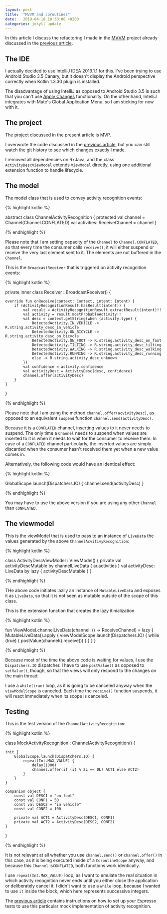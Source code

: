 ```yaml
---
layout: post
title:  "MVVM and coroutines"
date:   2019-04-18 10:30:00 +0200
categories: jekyll update
---
```


In this article I discuss the refactoring I made in the [MVVM][mvvm-project] project already discussed in the [previous article][mvvm-article].

## The IDE

I actually decided to use IntelliJ IDEA 2019.1.1 for this. I've been trying to use Android Studio 3.5 Canary, but it doesn't display the Android perspective correctly when Kotlin 1.3.30 plugin is installed.

The disadvantage of using IntelliJ as opposed to Android Studio 3.5 is such that you can't use [Apply Changes][apply-changes] functionality. On the other hand, IntelliJ integrates with Mate's Global Application Menu, so I am sticking for now with it.

## The project

The project discussed in the present article is [MVP][mvvm-project].

I overwrote the code discussed in the [previous article][mvvm-article], but you can still watch the git history to see which changes exactly I made.

I removed all dependencies on RxJava, and the class `ActivityDescViewModel` extends `ViewModel` directly, using one additional extension function to handle lifecycle.

## The model

The model class that is used to convey activity recognition events:

{% highlight kotlin %}

abstract class ChannelActivityRecognition {
    protected val channel = Channel<ActivityDesc>(Channel.CONFLATED)
    val activities: ReceiveChannel<ActivityDesc> = channel
}

{% endhighlight %}

Please note that I am setting capacity of the `Channel` to `Channel.CONFLATED`, so that every time the consumer calls `receive()`, it will either suspend or receive the very last element sent to it. The elements are not buffered in the `Channel`.

This is the `BroadcastReceiver` that is triggered on activity recognition events:

{% highlight kotlin %}

private inner class Receiver : BroadcastReceiver() {

    override fun onReceive(context: Context, intent: Intent) {
        if (ActivityRecognitionResult.hasResult(intent)) {
            val result = ActivityRecognitionResult.extractResult(intent)!!
            val activity = result.mostProbableActivity!!
            val desc = context.getString(when (activity.type) {
                DetectedActivity.IN_VEHICLE -> R.string.activity_desc_in_vehicle
                DetectedActivity.ON_BICYCLE -> R.string.activity_desc_on_bicycle
                DetectedActivity.ON_FOOT -> R.string.activity_desc_on_foot
                DetectedActivity.TILTING -> R.string.activity_desc_tilting
                DetectedActivity.WALKING -> R.string.activity_desc_walking
                DetectedActivity.RUNNING -> R.string.activity_desc_running
                else -> R.string.activity_desc_unknown
            })
            val confidence = activity.confidence
            val activityDesc = ActivityDesc(desc, confidence)
            channel.offer(activityDesc)
        }
    }
}

{% endhighlight %}

Please note that I am using the method `channel.offer(acvivityDesc)`, as opposed to an equivalent `suspend` function `channel.send(activityDesc)`.

Because it is a `CONFLATED` channel, inserting values to it never needs to suspend. The only time a `Channel` needs to suspend when values are inserted to it is when it needs to wait for the consumer to receive them. In case of a `CONFLATED` channel particularly, the inserted values are simply discarded when the consumer hasn't received them yet when a new value comes in.

Alternatively, the following code would have an identical effect:

{% highlight kotlin %}

GlobalScope.launch(Dispatchers.IO) {
    channel.send(activityDesc)
}

{% endhighlight %}

You may have to use the above version if you are using any other `Channel` than `CONFLATED`.

## The viewmodel

This is the viewModel that is used to pass to an instance of `LiveData` the values generated by the above `ChannelAcvitivyRecognition`:

{% highlight kotlin %}

class ActivityDescViewModel : ViewModel() {
    private val activityDescMutable by channelLiveData { ar.activities }
    val activityDesc: LiveData<ActivityDesc> by lazy { activityDescMutable }
}

{% endhighlight %}

THe above code initiates lazily an instance of `MutableLiveData` and exposes it as `LiveData`, so that it is not seen as mutable outside of the scope of this class.

This is the extension function that creates the lazy itinialization:

{% highlight kotlin %}

fun <T> ViewModel.channelLiveData(channel: () -> ReceiveChannel<T>) = lazy {
    MutableLiveData<T>().apply {
        viewModelScope.launch(Dispatchers.IO) {
            while (true) {
                postValue(channel().receive())
            }
        }
    }
}

{% endhighlight %}

Because most of the time the above code is waiting for values, I use the `Dispatchers.IO` dispatcher. I have to use `postValue()` as opposed to `setValue()`, though, so that the views will only respond to the changes on the main thread.

I use a `while(true)` loop, as it is going to be canceled anyway when the `viewModelScope` is canceled. Each time the `receive()` function suspends, it will react immediately when its scope is canceled.

## Testing

This is the test version of the `ChannelActivityRecogtition`:

{% highlight kotlin %}

class MockActivityRecognition : ChannelActivityRecognition() {

    init {
        GlobalScope.launch(Dispatchers.IO) {
            repeat(Int.MAX_VALUE) {
                delay(1000)
                channel.offer(if (it % 2L == 0L) ACT1 else ACT2)
            }
        }
    }

    companion object {
        const val DESC1 = "on foot"
        const val CONF1 = 50
        const val DESC2 = "in vehicle"
        const val CONF2 = 100

        private val ACT1 = ActivityDesc(DESC1, CONF1)
        private val ACT2 = ActivityDesc(DESC2, CONF2)
    }
}


{% endhighlight %}

It is not relevant at all whether you use `channel.send()` or `channel.offer()` in this case, as it is being executed inside of a `CoroutineScope` anyway, and because this `Channel` is`CONFLATED`, both functions work identically.

I use `repeat(Int.MAX_VALUE)` loop, as I want to emulate the real situation in which activity recognition never ends until you either close the application or deliberately cancel it. I didn't want to use a `while` loop, because I wanted to use `it` inside the block, which here represents successive integers.

The [previous article][mvvm-article] contains instructions on how to set up your Espresso tests to use this particular mock implementation of activity recognition.

[mvvm-project]: https://github.com/syrop/MVVM
[mvvm-article]: https://syrop.github.io/jekyll/update/2019/04/06/mvvm.html
[apply-changes]: https://developer.android.com/studio/preview/features/#apply-changes

